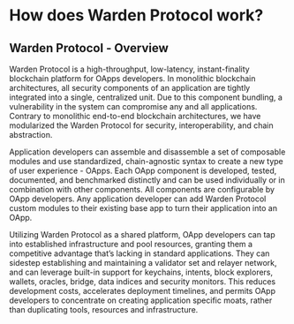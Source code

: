 ﻿# How does Warden Protocol work?

## Warden Protocol - Overview

Warden Protocol is a high-throughput, low-latency, instant-finality blockchain platform for OApps developers. In monolithic blockchain architectures, all security components of an application are tightly integrated into a single, centralized unit. Due to this component bundling, a vulnerability in the system can compromise any and all applications. Contrary to monolithic end-to-end blockchain architectures, we have modularized the Warden Protocol for security, interoperability, and chain abstraction.

Application developers can assemble and disassemble a set of composable modules and use standardized, chain-agnostic syntax to create a new type of user experience - OApps. Each OApp component is developed, tested, documented, and benchmarked distinctly and can be used individually or in combination with other components. All components are configurable by OApp developers. Any application developer can add Warden Protocol custom modules to their existing base app to turn their application into an OApp.

Utilizing Warden Protocol as a shared platform, OApp developers can tap into established infrastructure and pool resources, granting them a competitive advantage that’s lacking in standard applications. They can sidestep establishing and maintaining a validator set and relayer network, and can leverage built-in support for keychains, intents, block explorers, wallets, oracles, bridge, data indices and security monitors. This reduces development costs, accelerates deployment timelines, and permits OApp developers to concentrate on creating application specific moats, rather than duplicating tools, resources and infrastructure.